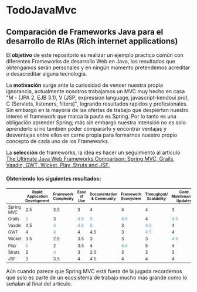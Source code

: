 # TodoJavaMvc
<h2>Comparación de Frameworks Java para el desarrollo de RIAs (Rich internet applications)</h2>
<p>
  El <b>objetivo</b> de este repositorio es realizar un ejemplo practico común con diferentes Frameworks de desarrollo Web en Java, los resultados que obtengamos serán personales y en ningún momento pretendemos acreditar o desacreditar alguna tecnología.
</p>
<p>
  La <b>motivación</b> surge ante la curiosidad de vencer nuestra propia ignorancia, actualmente nosotros trabajamos un MVC muy hecho en casa "M - (JPA 2, EJB 3.1), V (JSP, expression language, javascript-kendoui pro), C (Servlets, listeners, filters)", logrando resultados rapidos y profesionales. Sin embargo en la mayoría de las ofertas de trabajo que despiertan nuestro interes el framework que marca la pauta es Spring. Por lo tanto es una obligación aprender Spring; más sin embargo nuestra intensión no es solo aprenderlo si no tambien poder compararlo y encontrar ventajas y desventajas entre ellos en carne propia para formarnos nuestro propio concepto de cada uno de los Frameworks.
</p>
<p>
  La <b>selección</b> de frameworks, la idea es hacer un seguimiento al artículo <a href='http://zeroturnaround.com/rebellabs/the-curious-coders-java-web-frameworks-comparison-spring-mvc-grails-vaadin-gwt-wicket-play-struts-and-jsf/' target='_new'>The Ultimate Java Web Frameworks Comparison: Spring MVC, Grails, Vaadin, GWT, Wicket, Play, Struts and JSF.</a>
</p>
<h4>Obteniendo los siguientes resultados: </h4>
<p>
  <table class="zebra" style="font-size: 0.8em;">
<thead>
<tr style="font-size: 0.9em;">
<th></th>
<th>Rapid Application Development</th>
<th>Framework Complexity</th>
<th>Ease of Use</th>
<th>Documentation &amp; Community</th>
<th>Framework Ecosystem</th>
<th>Throughput/ Scalability</th>
<th>Code Maintenance/ Updates</th>
<th>UX/Look and Feel</th>
<th>TOTAL</th>
</tr>
</thead>
<tbody>
<tr>
<td>Spring MVC</td>
<td>2.5</td>
<td>3.5</td>
<td>3</td>
<td>4</td>
<td>4</td>
<td>4</td>
<td>3</td>
<td>2</td>
<td><b>26</b></td>
</tr>
<tr>
<td>Grails</td>
<td><span style="color: #85b8d5;"><strong>5</strong></span></td>
<td>3</td>
<td><span style="color: #85b8d5;"><strong>4.5</strong></span></td>
<td><span style="color: #85b8d5;"><strong>5</strong></span></td>
<td><span style="color: #85b8d5;"><strong>4.5</strong></span></td>
<td>4</td>
<td><strong><span style="color: #85b8d5;">4.5</span></strong></td>
<td>4</td>
<td><b>34.5</b></td>
</tr>
<tr>
<td>Vaadin</td>
<td>4.5</td>
<td><span style="color: #85b8d5;"><strong>4</strong></span></td>
<td><span style="color: #85b8d5;"><strong>4.5</strong></span></td>
<td><span style="color: #85b8d5;"><strong>5</strong></span></td>
<td>3</td>
<td><strong><span style="color: #85b8d5;">4.5</span></strong></td>
<td>4</td>
<td><span style="color: #85b8d5;"><strong>5</strong></span></td>
<td><b>34.5</b></td>
</tr>
<tr>
<td>GWT</td>
<td>4</td>
<td><strong><span style="color: #85b8d5;">4</span></strong></td>
<td>4</td>
<td>4.5</td>
<td>3</td>
<td><strong><span style="color: #85b8d5;">4.5</span></strong></td>
<td>4</td>
<td><span style="color: #85b8d5;"><strong>5</strong></span></td>
<td><b>33</b></td>
</tr>
<tr>
<td>Wicket</td>
<td>3.5</td>
<td>2.5</td>
<td>3.5</td>
<td>3</td>
<td>3</td>
<td>3</td>
<td><span style="color: #85b8d5;"><strong>4.5</strong></span></td>
<td>3.5</td>
<td><b>26.5/b></td>
</tr>
<tr>
<td>Play</td>
<td><strong><span style="color: #85b8d5;">5</span></strong></td>
<td>2</td>
<td>3.5</td>
<td>4</td>
<td><strong><span style="color: #85b8d5;">4.5</span></strong></td>
<td>5</td>
<td>4</td>
<td>3</td>
<td><b>31</b></td>
</tr>
<tr>
<td>Struts</td>
<td>2</td>
<td><span style="color: #85b8d5;"><strong>4</strong></span></td>
<td>3</td>
<td>2.5</td>
<td>3</td>
<td>3</td>
<td>3</td>
<td>2.5</td>
<td><b>23</b></td>
</tr>
<tr>
<td>JSF</td>
<td>3</td>
<td>3.5</td>
<td>4</td>
<td>4.5</td>
<td>4</td>
<td>4</td>
<td>4</td>
<td>4.5</td>
<td><b>31.5</b></td>
</tr>
</tbody>
</table>
</p>
<p> Aún cuando parece que Spring MVC está fuera de la jugada recordemos que solo es parte de un ecosistema de trabajo mucho más grande como lo señalan al final del artículo.
</p>
